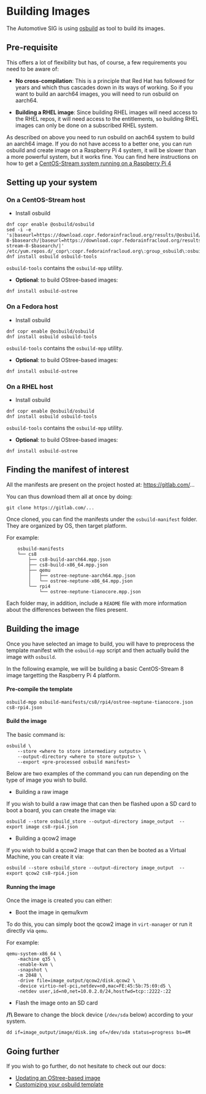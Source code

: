 # Building Images

The Automotive SIG is using [osbuild](https://www.osbuild.org/) as tool to build
its images.

## Pre-requisite

This offers a lot of flexibility but has, of course, a few requirements you need
to be aware of:

- **No cross-compilation**: This is a principle that Red Hat has followed for years
  and which thus cascades down in its ways of working. So if you want to build
  an aarch64 images, you will need to run osbuild on aarch64.

- **Building a RHEL image**: Since building RHEL images will need access to the
  RHEL repos, it will need access to the entitlements, so building RHEL images
  can only be done on a subscribed RHEL system.

As described on above you need to run osbuild on aach64 system to build an aarch64
image. If you do not have access to a better one, you can run osbuild and create image
on a Raspberry Pi 4 system, it will be slower than a more powerful system, but it
works fine.
You can find here instructions on how to get a [CentOS-Stream system running on a
Raspberry Pi 4](centos_stream_pi4.md)


## Setting up your system

### On a CentOS-Stream host

* Install osbuild

```
dnf copr enable @osbuild/osbuild
sed -i -e 's|baseurl=https://download.copr.fedorainfracloud.org/results/@osbuild/osbuild/epel-8-$basearch/|baseurl=https://download.copr.fedorainfracloud.org/results/@osbuild/osbuild/centos-stream-8-$basearch/|' /etc/yum.repos.d/_copr\:copr.fedorainfracloud.org\:group_osbuild\:osbuild.repo
dnf install osbuild osbuild-tools
```

`osbuild-tools` contains the `osbuild-mpp` utility.

* **Optional**: to build OStree-based images:

```
dnf install osbuild-ostree
```

### On a Fedora host

* Install osbuild

```
dnf copr enable @osbuild/osbuild
dnf install osbuild osbuild-tools
```

`osbuild-tools` contains the `osbuild-mpp` utility.

* **Optional**: to build OStree-based images:

```
dnf install osbuild-ostree
```

### On a RHEL host

* Install osbuild

```
dnf copr enable @osbuild/osbuild
dnf install osbuild osbuild-tools
```

`osbuild-tools` contains the `osbuild-mpp` utility.


* **Optional**: to build OStree-based images:

```
dnf install osbuild-ostree
```


## Finding the manifest of interest

All the manifests are present on the project hosted at: https://gitlab.com/...

You can thus download them all at once by doing:

```
git clone https://gitlab.com/...
```

Once cloned, you can find the manifests under the `osbuild-manifest` folder.
They are organized by OS, then target platform.


For example:
```
    osbuild-manifests
    └── cs8
        ├── cs8-build-aarch64.mpp.json
        ├── cs8-build-x86_64.mpp.json
        ├── qemu
        │   ├── ostree-neptune-aarch64.mpp.json
        │   └── ostree-neptune-x86_64.mpp.json
        └── rpi4
            └── ostree-neptune-tianocore.mpp.json
```

Each folder may, in addition, include a `README` file with more information
about the differences between the files present.


## Building the image

Once you have selected an image to build, you will have to preprocess the
template manifest with the `osbuild-mpp` script and then actually build the
image with `osbuild`.

In the following example, we will be building a basic CentOS-Stream 8 image
targetting the Raspberry Pi 4 platform.


#### Pre-compile the template

```
osbuild-mpp osbuild-manifests/cs8/rpi4/ostree-neptune-tianocore.json cs8-rpi4.json
```

#### Build the image

The basic command is:
```
osbuild \
    --store <where to store intermediary outputs> \
    --output-directory <where to store outputs> \
    --export <pre-processed osbuild manifest>
```

Below are two examples of the command you can run depending on the type of image
you wish to build.

- Building a raw image

If you wish to build a raw image that can then be flashed upon a SD card to boot
a board, you can create the image via:
```
osbuild --store osbuild_store --output-directory image_output  --export image cs8-rpi4.json
```

- Building a qcow2 image

If you wish to build a qcow2 image that can then be booted as a Virtual Machine,
you can create it via:
```
osbuild --store osbuild_store --output-directory image_output  --export qcow2 cs8-rpi4.json
```

#### Running the image

Once the image is created you can either:

- Boot the image in qemu/kvm

To do this, you can simply boot the qcow2 image in `virt-manager` or run it
directly via `qemu`.

For example:
```
qemu-system-x86_64 \
    -machine q35 \
    -enable-kvm \
    -snapshot \
    -m 2048 \
    -drive file=image_output/qcow2/disk.qcow2 \
    -device virtio-net-pci,netdev=n0,mac=FE:45:5b:75:69:d5 \
    -netdev user,id=n0,net=10.0.2.0/24,hostfwd=tcp::2222-:22
```

- Flash the image onto an SD card

**/!\\** Beware to change the block device (``/dev/sda`` below) according to your system.

```
dd if=image_output/image/disk.img of=/dev/sda status=progress bs=4M
```


## Going further

If you wish to go further, do not hesitate to check out our docs:

* [Updating an OStree-based image](updating_ostree.md)
* [Customizing your osbuild template](customize_template.md)
